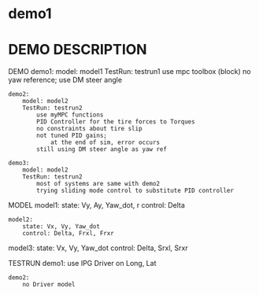 # demo1

# DEMO DESCRIPTION

DEMO
    demo1:
        model: model1
        TestRun: testrun1
            use mpc toolbox (block)
            no yaw reference; use DM steer angle

    demo2:
        model: model2
        TestRun: testrun2
            use myMPC functions
            PID Controller for the tire forces to Torques
            no constraints about tire slip
            not tuned PID gains; 
                at the end of sim, error occurs
            still using DM steer angle as yaw ref

    demo3:
        model: model2
        TestRun: testrun2
            most of systems are same with demo2
            trying sliding mode control to substitute PID controller

MODEL
    model1:
        state: Vy, Ay, Yaw_dot, r
        control: Delta

    model2:
        state: Vx, Vy, Yaw_dot
        control: Delta, Frxl, Frxr
        
   model3:
        state: Vx, Vy, Yaw_dot
        control: Delta, Srxl, Srxr

TESTRUN
    demo1:
        use IPG Driver on Long, Lat

    demo2:
        no Driver model










        

